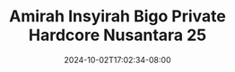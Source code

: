 --- 
title: "Amirah Insyirah Bigo Private Hardcore Nusantara 25"
description: "video  video bokep Amirah Insyirah Bigo Private Hardcore Nusantara 25 terbaru   terbaru"
date: 2024-10-02T17:02:34-08:00
file_code: "j3qcwe4rpia9"
draft: false
cover: "wa8f5vfirz8ma81z.jpg"
tags: ["Amirah", "Insyirah", "Bigo", "Private", "Hardcore", "Nusantara", "bokep-indo", "bokep-viral", "bokep-ig"]
length: 244
fld_id: "1483924"
foldername: "Amirah insyirah"
categories: ["Amirah insyirah"]
views: 0
---